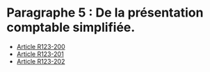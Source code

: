 # Paragraphe 5 : De la présentation comptable simplifiée.

- [Article R123-200](article-r123-200.md)
- [Article R123-201](article-r123-201.md)
- [Article R123-202](article-r123-202.md)
